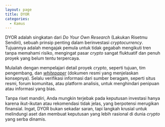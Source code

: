 ```yaml
---
layout: page
title: DYOR
categories:
  - Kamus
---
```


DYOR adalah singkatan dari _Do Your Own Research_ (Lakukan Risetmu Sendiri), sebuah prinsip penting dalam berinvestasi *cryptocurrency*. Tujuannya adalah mengajak pemula untuk tidak gegabah mengikuti tren tanpa memahami risiko, mengingat pasar *crypto* sangat fluktuatif dan penuh proyek yang belum tentu terpercaya.

Mulailah dengan mempelajari detail proyek *crypto*, seperti tujuan, tim pengembang, dan [_whitepaper_](https://rojocrypto.com/white-paper) (dokumen resmi yang menjelaskan konsepnya). Selalu verifikasi informasi dari sumber beragam, seperti situs resmi, forum komunitas, atau platform analisis, untuk menghindari penipuan atau informasi yang bias.

Tanpa riset mandiri, Anda mungkin terjebak pada keputusan investasi hanya karena ikut-ikutan atau rekomendasi tidak jelas, yang berpotensi merugikan finansial. Ingat, DYOR bukan sekadar saran, tapi langkah krusial untuk melindungi aset dan membuat keputusan yang lebih rasional di dunia *crypto* yang serba dinamis.